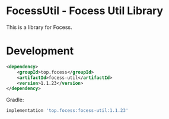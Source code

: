 # FocessUtil - Focess Util Library

This is a library for Focess.

# Development

```xml
<dependency>
    <groupId>top.focess</groupId>
    <artifactId>focess-util</artifactId>
    <version>1.1.23</version>
</dependency>
```

Gradle:

```gradle
implementation 'top.focess:focess-util:1.1.23'
```